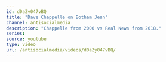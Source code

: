 ```yaml
---
id: d0aZy047vBQ
title: "Dave Chappelle on Botham Jean"
channel: antisocialmedia
description: "Chappelle from 2000 vs Real News from 2018."
series:
source: youtube
type: video
url: /antisocialmedia/videos/d0aZy047vBQ/
---
```

